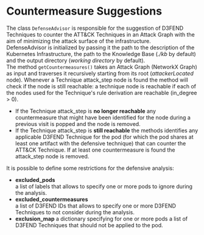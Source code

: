 # Countermeasure Suggestions
The class ```DefenseAdvisor``` is responsible for the suggestion of D3FEND Techniques to counter the ATT&CK Techniques in an Attack Graph with the aim of minimizing the attack surface of the infrastructure.  
DefenseAdvisor is initialized by passing it the path to the description of the Kubernetes Infrastructure, the path to the Knowledge Base (*./kb* by default) and the output directory (*working directory* by default).  
The method  ```getCountermeasures()``` takes an Attack Graph (NetworkX Graph) as input and traverses it recursively starting from its root (*attackerLocated* node). Whenever a Technique attack_step node is found the method will check if the node is still reachable: a technique node is reachable if each of the nodes used for the Technique's rule derivation are reachable (in_degree > 0).

- If the Technique attack_step is **no longer reachable** any countermeasure that might have been identified for the node during a previous visit is popped and the node is removed.
- If the Technique attack_step is **still reachable** the methods identifies any applicable D3FEND Technique for the pod (for which the pod shares at least one artifact with the defensive technique) that can counter the ATT&CK Technique. If at least one countermeasure is found the attack_step node is removed.

It is possible to define some restrictions for the defensive analysis:

- **excluded_pods**  
    a list of labels that allows to specify one or more pods to ignore during the analysis.
- **excluded_countermeasures**  
    a list of D3FEND IDs that allows to specify one or more D3FEND Techniques to not consider during the analysis.
- **exclusion_map**
    a dictionary specifying for one or more pods a list of D3FEND Techniques that should not be applied to the pod.